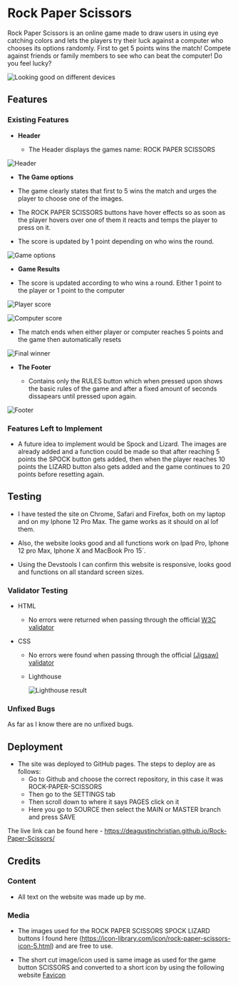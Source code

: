 # Rock Paper Scissors

Rock Paper Scissors is an online game made to draw users in using eye catching colors and lets the players try their luck
against a computer who chooses its options randomly. First to get 5 points wins the match! Compete against friends or family members to see who can beat the computer! Do you feel lucky?

![Looking good on different devices](https://raw.githubusercontent.com/deagustinchristian/Rock-Paper-Scissors/main/assets/images/readme%20images/Responsive%20design%20image.jpeg)

## Features 

### Existing Features

- __Header__

  - The Header displays the games name: ROCK PAPER SCISSORS

![Header](https://raw.githubusercontent.com/deagustinchristian/Rock-Paper-Scissors/main/assets/images/readme%20images/header.jpeg)

- __The Game options__

- The game clearly states that first to 5 wins the match and urges the player to choose one of the images.

- The ROCK PAPER SCISSORS buttons have hover effects so as soon as the player hovers over one of them it reacts and temps the player to press on it.

- The score is updated by 1 point depending on who wins the round.

![Game options](https://raw.githubusercontent.com/deagustinchristian/Rock-Paper-Scissors/main/assets/images/readme%20images/game%20options%20hover%20effect.jpeg)

- __Game Results__

- The score is updated according to who wins a round. Either 1 point to the player or 1 point to the computer

![Player score](https://raw.githubusercontent.com/deagustinchristian/Rock-Paper-Scissors/main/assets/images/readme%20images/Player%20wins.jpeg)

![Computer score](https://raw.githubusercontent.com/deagustinchristian/Rock-Paper-Scissors/main/assets/images/readme%20images/Computer%20wins.jpeg)

- The match ends when either player or computer reaches 5 points and the game then automatically resets

![Final winner](https://raw.githubusercontent.com/deagustinchristian/Rock-Paper-Scissors/main/assets/images/readme%20images/Player%20wins%20the%20match.jpeg)

- __The Footer__ 

  - Contains only the RULES button which when pressed upon shows the basic rules of the game and after a fixed amount of seconds dissapears until pressed upon again.

![Footer](https://raw.githubusercontent.com/deagustinchristian/Rock-Paper-Scissors/main/assets/images/readme%20images/Rules%20button.jpeg)



### Features Left to Implement

- A future idea to implement would be Spock and Lizard. The images are already added and a function could be made so that after reaching 5 points the SPOCK button gets added, then when the player reaches 10 points the LIZARD button also gets added and the game continues to 20 points before resetting again.

## Testing 

- I have tested the site on Chrome, Safari and Firefox, both on my laptop and on my Iphone 12 Pro Max. The game works as it should on al lof them.

- Also, the website looks good and all functions work on Ipad Pro, Iphone 12 pro Max, Iphone X and MacBook Pro 15´.

- Using the Devstools I can confirm this website is responsive, looks good and functions on all standard screen sizes.

### Validator Testing 

- HTML
  - No errors were returned when passing through the official [W3C validator](https://validator.w3.org/nu/?doc=https%3A%2F%2Fdeagustinchristian.github.io%2FRock-Paper-Scissors%2F)

- CSS
  - No errors were found when passing through the official [(Jigsaw) validator](https://jigsaw.w3.org/css-validator/validator?uri=https%3A%2F%2Fdeagustinchristian.github.io%2FRock-Paper-Scissors%2F&profile=css3svg&usermedium=all&warning=1&vextwarning=&lang=sv)

  - Lighthouse

      ![Lighthouse result](https://raw.githubusercontent.com/deagustinchristian/Rock-Paper-Scissors/main/assets/images/readme%20images/Lighthouse%20RPS%20game.jpeg)

### Unfixed Bugs

As far as I know there are no unfixed bugs. 

## Deployment
 
- The site was deployed to GitHub pages. The steps to deploy are as follows: 
  - Go to Github and choose the correct repository, in this case it was ROCK-PAPER-SCISSORS
  - Then go to the SETTINGS tab
  - Then scroll down to where it says PAGES click on it
  - Here you go to SOURCE then select the MAIN or MASTER branch and press SAVE

The live link can be found here - https://deagustinchristian.github.io/Rock-Paper-Scissors/ 


## Credits 


### Content 

- All text on the website was made up by me.


### Media

- The images used for the ROCK PAPER SCISSORS SPOCK LIZARD buttons I found here (https://icon-library.com/icon/rock-paper-scissors-icon-5.html) and are free to use.

- The short cut image/icon used is same image as used for the game button SCISSORS and converted to a short icon by using the following website [Favicon](https://favicon.io/)